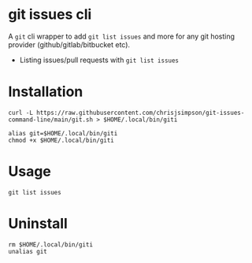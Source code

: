 # git issues cli

A `git` cli wrapper to add `git list issues` and more for
any git hosting provider (github/gitlab/bitbucket etc).

- Listing issues/pull requests with `git list issues`

# Installation

```
curl -L https://raw.githubusercontent.com/chrisjsimpson/git-issues-command-line/main/git.sh > $HOME/.local/bin/giti
```

```
alias git=$HOME/.local/bin/giti
chmod +x $HOME/.local/bin/giti
```

# Usage

```
git list issues
```

# Uninstall
```
rm $HOME/.local/bin/giti
unalias git
```
